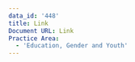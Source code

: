 ```yaml
---
data_id: '448'
title: Link
Document URL: Link
Practice Area:
  - 'Education, Gender and Youth'
---
```

